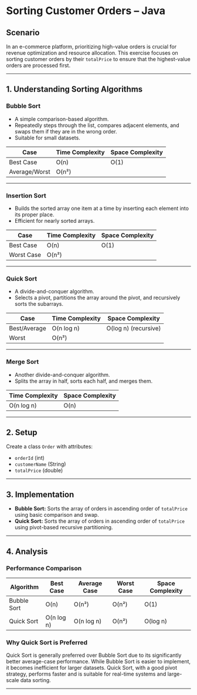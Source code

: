 # Sorting Customer Orders – Java

## Scenario

In an e-commerce platform, prioritizing high-value orders is crucial for revenue optimization and resource allocation. This exercise focuses on sorting customer orders by their `totalPrice` to ensure that the highest-value orders are processed first.

---

## 1. Understanding Sorting Algorithms

### Bubble Sort
- A simple comparison-based algorithm.
- Repeatedly steps through the list, compares adjacent elements, and swaps them if they are in the wrong order.
- Suitable for small datasets.

| Case         | Time Complexity | Space Complexity |
|--------------|-----------------|------------------|
| Best Case    | O(n)            | O(1)             |
| Average/Worst| O(n²)           |                  |

---

### Insertion Sort
- Builds the sorted array one item at a time by inserting each element into its proper place.
- Efficient for nearly sorted arrays.

| Case      | Time Complexity | Space Complexity |
|-----------|-----------------|------------------|
| Best Case | O(n)            | O(1)             |
| Worst Case| O(n²)           |                  |

---

### Quick Sort
- A divide-and-conquer algorithm.
- Selects a pivot, partitions the array around the pivot, and recursively sorts the subarrays.

| Case         | Time Complexity | Space Complexity     |
|--------------|-----------------|---------------------|
| Best/Average | O(n log n)      | O(log n) (recursive)|
| Worst        | O(n²)           |                     |

---

### Merge Sort
- Another divide-and-conquer algorithm.
- Splits the array in half, sorts each half, and merges them.

| Time Complexity | Space Complexity |
|-----------------|------------------|
| O(n log n)      | O(n)             |

---

## 2. Setup

Create a class `Order` with attributes:

- `orderId` (int)
- `customerName` (String)
- `totalPrice` (double)

---

## 3. Implementation

- **Bubble Sort:** Sorts the array of orders in ascending order of `totalPrice` using basic comparison and swap.
- **Quick Sort:** Sorts the array of orders in ascending order of `totalPrice` using pivot-based recursive partitioning.

---

## 4. Analysis

### Performance Comparison

| Algorithm   | Best Case  | Average Case | Worst Case | Space Complexity |
|-------------|------------|--------------|------------|------------------|
| Bubble Sort | O(n)       | O(n²)        | O(n²)      | O(1)             |
| Quick Sort  | O(n log n) | O(n log n)   | O(n²)      | O(log n)         |

### Why Quick Sort is Preferred

Quick Sort is generally preferred over Bubble Sort due to its significantly better average-case performance. While Bubble Sort is easier to implement, it becomes inefficient for larger datasets. Quick Sort, with a good pivot strategy, performs faster and is suitable for real-time systems and large-scale data sorting.

---
